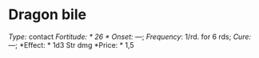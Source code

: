 ﻿---
name: Dragon bile
type: contact
fortitude: 26
onset: —
frequency: 1/rd. for 6 rds
effect:
  "1d3 Str dmg"
cure: —
price: 1,5
---

# Dragon bile
 *Type:* contact
*Fortitude: * 26 * Onset:* —;  *Frequency*: 1/rd. for 6 rds;  *Cure:* —; 
*Effect: * 1d3 Str dmg
*Price: * 1,5